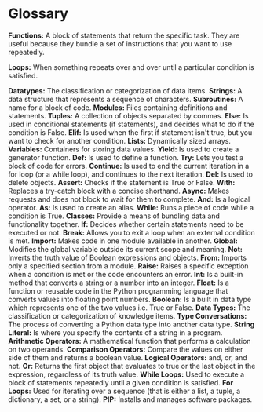 # Glossary



**Functions:** A block of statements that return the specific task. They are useful because they bundle a set of instructions that you want to use repeatedly.

**Loops:** When something repeats over and over until a particular condition is satisfied.

**Datatypes:** The classification or categorization of data items.
**Strings:** A data structure that represents a sequence of characters.
**Subroutines:** A name for a block of code.
**Modules:** Files containing definitions and statements.
**Tuples:** A collection of objects separated by commas.
**Else:** Is used in conditional statements (if statements), and decides what to do if the condition is False.
**Elif:** Is used when the first if statement isn't true, but you want to check for another condition.
**Lists:** Dynamically sized arrays.
**Variables:** Containers for storing data values.
**Yield:** Is used to create a generator function.
**Def:** Is used to define a function.
**Try:** Lets you test a block of code for errors.
**Continue:** Is used to end the current iteration in a for loop (or a while loop), and continues to the next iteration.
**Del:** Is used to delete objects.
**Assert:** Checks if the statement is True or False.
**With:** Replaces a try-catch block with a concise shorthand.
**Async:** Makes requests and does not block to wait for them to complete.
**And:** Is a logical operator.
**As:** Is used to create an alias.
**While:** Runs a piece of code while a condition is True.
**Classes:** Provide a means of bundling data and functionality together.
**If:** Decides whether certain statements need to be executed or not.
**Break:** Allows you to exit a loop when an external condition is met.
**Import:** Makes code in one module available in another.
**Global:** Modifies the global variable outside its current scope and meaning.
**Not:** Inverts the truth value of Boolean expressions and objects.
**From:** Imports only a specified section from a module.
**Raise:** Raises a specific exception when a condition is met or the code encounters an error.
**Int:** Is a built-in method that converts a string or a number into an integer.
**Float:** Is a function or reusable code in the Python programming language that converts values into floating point numbers.
**Boolean:** Is a built in data type which represents one of the two values i.e. True or False.
**Data Types:** The classification or categorization of knowledge items.
**Type Conversations:** The process of converting a Python data type into another data type.
**String Literal:** Is where you specify the contents of a string in a program.
**Arithmetic Operators:** A mathematical function that performs a calculation on two operands.
**Comparison Operators:** Compare the values on either side of them and returns a boolean value.
**Logical Operators:** and, or, and not.
**Or:** Returns the first object that evaluates to true or the last object in the expression, regardless of its truth value.
**While Loops:** Used to execute a block of statements repeatedly until a given condition is satisfied.
**For Loops:** Used for iterating over a sequence (that is either a list, a tuple, a dictionary, a set, or a string).
**PIP:** Installs and manages software packages.